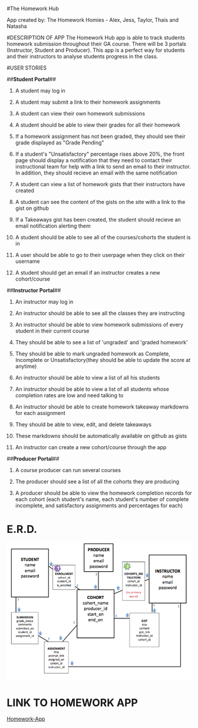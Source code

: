 #The Homework Hub

App created by: The Homework Homies - Alex, Jess, Taylor, Thais and Natasha 

#DESCRIPTION OF APP
The Homework Hub app is able to track students homework submission throughout their GA course. There will be 3 portals (Instructor, Student and Producer). This app is a perfect way for students and their instructors to analyse students progress in the class. 

#USER STORIES

##**Student Portal**##

1. A student may log in

2. A student may submit a link to their homework assignments

3. A student can view their own homework submissions

4. A student should be able to view their grades for all their homework

5. If a homework assignment has not been graded, they should see their grade displayed as "Grade Pending"

6. If a student's "Unsatisfactory" percentage rises above 20%, the front page should display a notification that they need to contact their instructional team for help with a link to send an email to their instructor. In addition, they should recieve an email with the same notification

7. A student can view a list of homework gists that their instructors have created

8. A student can see the content of the gists on the site with a link to the gist on github

9. If a Takeaways gist has been created, the student should recieve an email notification alerting them

10. A student should be able to see all of the courses/cohorts the student is in

11. A user should be able to go to their userpage when they click on their username

12. A student should get an email if an instructor creates a new cohort/course


##**Instructor Portal**##

1. An instructor may log in

2. An instructor should be able to see all the classes they are instructing

3. An instructor should be able to view homework submissions of every student in their current course

4. They should be able to see a list of 'ungraded' and 'graded homework'

5. They should be able to mark ungraded homework as Complete, Incomplete or Unsatisfactory(they should be able to update the score at anytime)

6. An instructor should be able to view a list of all his students

7. An instructor should be able to view a list of all students whose completion rates are low and need talking to

8. An instructor should be able to create homework takeaway markdowns for each assignment

9. They should be able to view, edit, and delete takeaways

10. These markdowns should be automatically available on github as gists

11. An instructor can create a new cohort/course through the app


##**Producer Portal**##

1. A course producer can run several courses

2. The producer should see a list of all the cohorts they are producing

3. A producer should be able to view the homework completion records for each cohort (each student's name, each student's number of complete incomplete, and satisfactory assignments and percentages for each)


# E.R.D. 

![alt-text](https://github.com/homework-homies/project3-homework-app/blob/master/Screen%20Shot%202015-12-16%20at%203.49.23%20PM.png)

# LINK TO HOMEWORK APP
[Homework-App](http://example.com)
